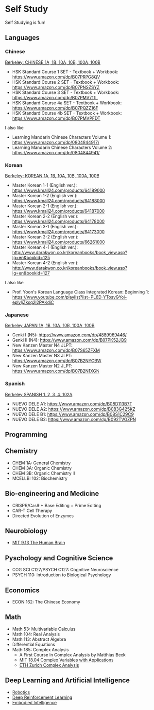 # Self Study

Self Studying is fun!

## Languages

### Chinese

[Berkeley: CHINESE 1A, 1B, 10A, 10B, 100A, 100B](https://ealc.berkeley.edu/programs/undergraduate/undergraduate-requirements/chinese-requirements)

* HSK Standard Course 1 SET - Textbook + Workbook: https://www.amazon.com/dp/B07PRPG8QV
* HSK Standard Course 2 SET - Textbook + Workbook: https://www.amazon.com/dp/B07PNSZSYZ
* HSK Standard Course 3 SET - Textbook + Workbook: https://www.amazon.com/dp/B07PMV711L
* HSK Standard Course 4a SET - Textbook + Workbook: https://www.amazon.com/dp/B07PQZZ16F
* HSK Standard Course 4b SET - Textbook + Workbook: https://www.amazon.com/dp/B07PMVPFDT

I also like

* Learning Mandarin Chinese Characters Volume 1: https://www.amazon.com/dp/0804844917/
* Learning Mandarin Chinese Characters Volume 2: https://www.amazon.com/dp/0804844941/

### Korean

[Berkeley: KOREAN 1A, 1B, 10A, 10B, 100A, 100B](https://guide.berkeley.edu/undergraduate/degree-programs/korean-language/#minorrequirementstext)

* Master Korean 1-1 (English ver.): https://www.kmall24.com/products/64189000
* Master Korean 1-2 (English ver.): https://www.kmall24.com/products/64188000
* Master Korean 2-1 (English ver.): https://www.kmall24.com/products/64187000
* Master Korean 2-2 (English ver.): https://www.kmall24.com/products/64178000
* Master Korean 3-1 (English ver.): https://www.kmall24.com/products/64173000
* Master Korean 3-2 (English ver.): https://www.kmall24.com/products/66261000
* Master Korean 4-1 (English ver.): http://www.darakwon.co.kr/koreanbooks/book_view.asp?lg=en&bookid=125
* Master Korean 4-2 (English ver.): http://www.darakwon.co.kr/koreanbooks/book_view.asp?lg=en&bookid=127

I also like
* Prof. Yoon's Korean Language Class Integrated Korean: Beginning 1: https://www.youtube.com/playlist?list=PL6D-YTosvGYoi-eplvljZksq2I2PAKdiC

### Japanese

[Berkeley JAPAN 1A, 1B, 10A, 10B, 100A, 100B](https://guide.berkeley.edu/undergraduate/degree-programs/japanese-language/#minorrequirementstext)

* Genki I (N5): https://www.amazon.com/dp/4889969446/
* Genki II (N4): https://www.amazon.com/dp/B07PK52JQ9
* New Kanzen Master N4 JLPT: https://www.amazon.com/dp/B07S65ZFXM
* New Kanzen Master N3 JLPT: https://www.amazon.com/dp/B07B2NYCBW
* New Kanzen Master N2 JLPT: https://www.amazon.com/dp/B07B2N1XGN

### Spanish

[Berkeley SPANISH 1, 2, 3, 4, 102A](https://guide.berkeley.edu/undergraduate/degree-programs/spanish-portuguese/#majorrequirementstext)

* NUEVO DELE A1: https://www.amazon.com/dp/B08D113B7T
* NUEVO DELE A2: https://www.amazon.com/dp/B083G425KZ
* NUEVO DELE B1: https://www.amazon.com/dp/B08S1C29C9
* NUEVO DELE B2: https://www.amazon.com/dp/B092TVGZPN

## Programming

## Chemistry

* CHEM 1A: General Chemistry
* CHEM 3A: Organic Chemistry
* CHEM 3B: Organic Chemistry II
* MCELLBI 102: Biochemistry

## Bio-engineering and Medicine

* CRISPR/Cas9 + Base Editing + Prime Editing
* CAR-T Cell Therapy
* Directed Evolution of Enzymes

## Neurobiology

* [MIT 9.13 The Human Brain](https://ocw.mit.edu/courses/9-13-the-human-brain-spring-2019/)

<!--
* MCELLBI 160: Cellular and Molecular Neurobiology
* MCELLBI 161: Circuit, Systems and Behavioral Neuroscience
* MCELLBI 165: Neurobiology of Disease
-->

## Pyschology and Cognitive Science

* COG SCI C127/PSYCH C127: Cognitive Neuroscience
* PSYCH 110: Introduction to Biological Psychology

<!--
* COG SCI C102/PSYCH C129: Scientific Approaches to Consciousness
* PSYCH 117: Human Neuropsychology
* PSYCH 125: The Developing Brain
* PSYCH 140: Developmental Psychology
* PSYCH 124: The Evolution of Human Behavior
* PSYCH 160: Social Psychology
* COG SCI C100/PSYCH C120: Basic Issues in Cognition
* COG SCI C126/PSYCH C126: Perception
* PSYCH C162/L&S C160V: Human Happiness
* PSYCH 130: Clinical Psychology

* PSYCH 131: Developmental Psychopathology
* PSYCH 141: Development During Infancy
* PSYCH 164: Social Cognition
-->

## Economics

* ECON 162: The Chinese Economy

## Math

* Math 53: Multivariable Calculus
* Math 104: Real Analysis
* Math 113: Abstract Algebra
* Differential Equations
* Math 185: Complex Analysis
  * A First Course In Complex Analysis by Matthias Beck
  * [MIT 18.04 Complex Variables with Applications](https://ocw.mit.edu/courses/18-04-complex-variables-with-applications-spring-2018/)
  * [ETH Zurich Complex Analysis](https://ocw.mit.edu/courses/18-04-complex-variables-with-applications-spring-2018/)

## Deep Learning and Artificial Intelligence

* [Robotics](https://16-884.github.io/lectures/)
* [Deep Reinforcement Learning](https://rail.eecs.berkeley.edu/deeprlcourse/)
* [Embodied Intelligence](https://phillipi.github.io/6.s953/2024/schedule.html)
